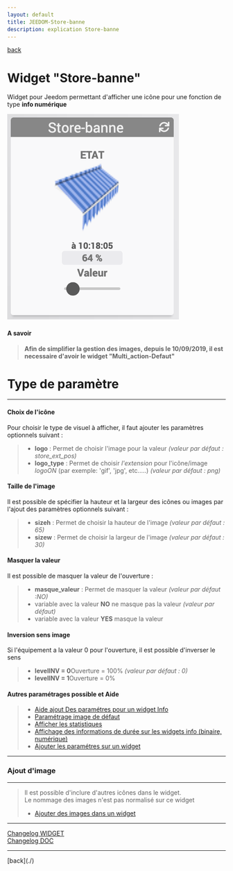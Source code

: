 ```yaml
---
layout: default
title: JEEDOM-Store-banne
description: explication Store-banne
---
```

[back](./)
# Widget "Store-banne" 

Widget pour Jeedom permettant d'afficher une icône pour une fonction de type <b>info numérique</b>
<p><img src="Img/RESULTAT%20-%20JEEDOM-Store-banne.png" alt="Resultat" /></p>

<h4 id="A Savoir">A savoir</h4>
<blockquote>
<b>Afin de simplifier la gestion des images, depuis le 10/09/2019, il est necessaire d'avoir le widget "Multi_action-Defaut"</b>
</blockquote>

<h1 id="Type de paramètre">Type de paramètre</h1>
<hr />
<h4 id="Logo">Choix de l'icône</h4>
Pour choisir le type de visuel à afficher, il faut ajouter les paramètres optionnels suivant :
<blockquote>
        <ul>
            <li><b>logo</b> : Permet de choisir l'image pour la valeur <i>(valeur par défaut : store_ext_pos)</i></li>
            <li><b>logo_type</b> : Permet de choisir <i>l'extension</i> pour l'icône/image <i>logoON</i> (par exemple: 'gif', 'jpg', etc.....)<i> (valeur par défaut : png)</i></li>
        </ul>
</blockquote>

<h4 id="Taille">Taille de l'image</h4>
Il est possible de spécifier la hauteur et la largeur des icônes ou images par l'ajout des paramètres optionnels suivant :
<blockquote>
        <ul>
            <li><b>sizeh</b> : Permet de choisir la hauteur de l'image <i>(valeur par défaut : 65)</i></li>
            <li><b>sizew</b> : Permet de choisir la largeur de l'image <i>(valeur par défaut : 30)</i></li>
        </ul>
</blockquote>

<h4 id="Masque">Masquer la valeur</h4>
Il est possible de masquer la valeur de l'ouverture :
<blockquote>
        <ul>
            <li><b>masque_valeur</b> : Permet de masquer la valeur <i>(valeur par défaut :NO)</i></li>
            <li>variable avec la valeur <b>NO</b> ne masque pas la valeur <i>(valeur par défaut)</i></li>
            <li>variable avec la valeur <b>YES</b> masque la valeur</li>
        </ul>
</blockquote>

<h4 id="Niveau">Inversion sens image</h4>
Si l'équipement a la valeur 0 pour l'ouverture, il est possible d'inverser le sens 
<blockquote>
        <ul>
            <li><b>levelINV = 0</b>Ouverture = 100% <i>(valeur par défaut : 0)</i></li>
            <li><b>levelINV = 1</b>Ouverture = 0%  <i></i></li>
        </ul>
</blockquote>


<h4 id="Aide">Autres paramétrages possible et Aide</h4>
<blockquote>
        <ul>
            <li><a href="JEEDOM-AIDE-CONFIG-INFO.html">Aide ajout Des paramétres pour un widget Info</a></li>
            <li><a href="JEEDOM-AIDE-Error.html">Paramétrage image de défaut</a></li>
            <li><a href="JEEDOM-AIDE-STATS.html">Afficher les statistiques</a></li>
            <li><a href="JEEDOM-AIDE-STATS TEMPS.html">Affichage des informations de durée sur les widgets info (binaire, numérique)</a></li>
            <li><a href="JEEDOM-AIDE-PARA.html">Ajouter les paramétres sur un widget</a></li>
        </ul>
</blockquote>

<hr />
<h3 id="Add img">Ajout d'image</h3>
<hr />
<blockquote>
        Il est possible d'inclure d'autres icônes dans le widget.<br/>
        Le nommage des images n'est pas normalisé sur ce widget
        <ul>
            <li><a href="./JEEDOM-AIDE-ADD_IMG.html">Ajouter des images dans un widget</a></li>
        </ul>
</blockquote>

<hr />
<dl>
    <a href="https://github.com/JEALG/JEEDOM-Store-banne/commits/master">Changelog WIDGET</a><br/>
    <a href="https://github.com/JEALG/JEEDOM-Widget_JAG-doc/commits/master">Changelog DOC</a>
</dl>
<hr />
[back](./)